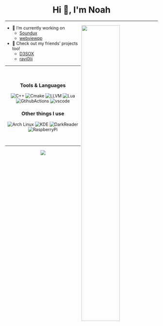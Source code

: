 # <div align="center"> Hi 👋, I'm Noah </div>
---
<img align="right" width="50%" src="https://github-readme-stats.vercel.app/api?username=Curve&theme=tokyonight&hide_border=true" />

- 🔭 I’m currently working on
  - [Soundux](https://github.com/Soundux/Soundux) 
  - [webviewpp](https://github.com/Soundux/webviewpp/)
- 💬 Check out my friends’ projects too! 
  - [D3SOX](https://github.com/D3SOX)
  - [ravi0lii](https://github.com/ravi0lii)

---

<br>

### <div align="center"> Tools & Languages </div>

<div align="center">
  
  ![C++](https://img.shields.io/badge/C%2B%2B-5C2D91?style=for-the-badge&logo=c%2B%2B&logoColor=fff)
  ![Cmake](https://img.shields.io/badge/CMake-064F8C?style=for-the-badge&logo=cmake&logoColor=fff)
  ![LLVM](https://img.shields.io/badge/LLVM-262D3A?style=for-the-badge&logo=llvm&logoColor=fff)
  ![Lua](https://img.shields.io/badge/Lua-2C2D72?style=for-the-badge&logo=lua&logoColor=fff)
  ![GtihubActions](https://img.shields.io/badge/Github%20Actions-2088FF?style=for-the-badge&logo=Github%20Actions&logoColor=fff)
  ![vscode](https://img.shields.io/badge/VSCode-007ACC?style=for-the-badge&logo=visual-studio-code&logoColor=fff)
  
</div>

### <div align="center"> Other things I use </div>

<div align="center">

  ![Arch Linux](https://img.shields.io/badge/Arch%20Linux-1793D1?style=for-the-badge&logo=arch%20linux&logoColor=fff)
  ![KDE](https://img.shields.io/badge/KDE-1D99F3?style=for-the-badge&logo=kde&logoColor=fff)
  ![DarkReader](https://img.shields.io/badge/Dark%20Reader-141E24?style=for-the-badge&logo=Dark%20Reader&logoColor=fff)
  ![RaspberryPi](https://img.shields.io/badge/Raspberry%20Pi-A22846?style=for-the-badge&logo=Raspberry%20Pi&logoColor=fff)

</div>

<br>

---

<div align="center">
  <img src="http://github-readme-streak-stats.herokuapp.com?user=Curve&theme=tokyonight&hide_border=true">
</div>
